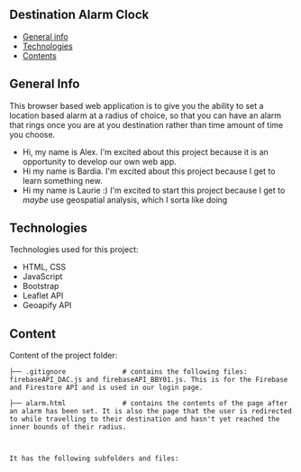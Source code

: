 ## Destination Alarm Clock

* [General info](#general-info)
* [Technologies](#technologies)
* [Contents](#content)

## General Info
This browser based web application is to give you the ability to set a location based alarm at a radius of choice, so that you can have an alarm that rings once you are at you destination rather than time amount of time you choose. 
* Hi, my name is Alex. I'm excited about this project because it is an opportunity to develop our own web app.
* Hi my name is Bardia. I'm excited about this project because I get to learn something new.
* Hi my name is Laurie :) I'm excited to start this project because I get to *maybe* use geospatial analysis, which I sorta like doing
	
## Technologies
Technologies used for this project:
* HTML, CSS
* JavaScript
* Bootstrap 
* Leaflet API
* Geoapify API
	


## Content
Content of the project folder:

```
├── .gitignore              # contains the following files: firebaseAPI_DAC.js and firebaseAPI_BBY01.js. This is for the Firebase and Firestore API and is used in our login page.

├── alarm.html              # contains the contents of the page after an alarm has been set. It is also the page that the user is redirected to while travelling to their destination and hasn't yet reached the inner bounds of their radius. 



It has the following subfolders and files:




```
